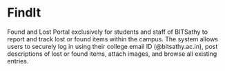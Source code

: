 # FindIt
Found and Lost Portal exclusively for students and staff of BITSathy to report and track lost or found items within the campus. The system allows users to securely log in using their college email ID (@bitsathy.ac.in), post descriptions of lost or found items, attach images, and browse all existing entries. 

